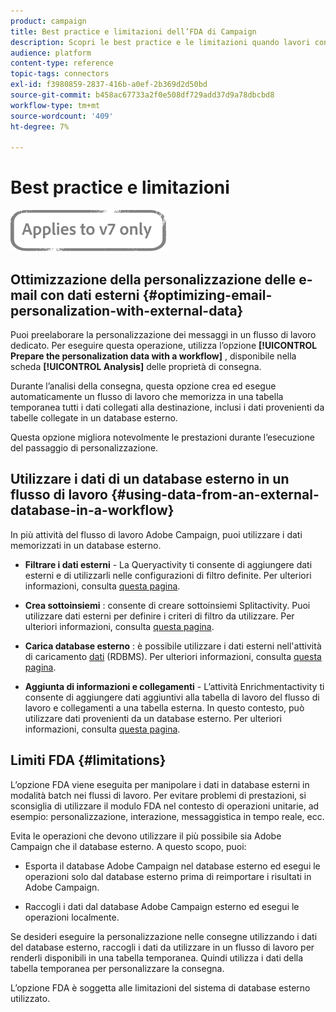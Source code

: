 ```yaml
---
product: campaign
title: Best practice e limitazioni dell’FDA di Campaign
description: Scopri le best practice e le limitazioni quando lavori con un database esterno (FDA)
audience: platform
content-type: reference
topic-tags: connectors
exl-id: f3980859-2837-416b-a0ef-2b369d2d50bd
source-git-commit: b458ac67733a2f0e508df729add37d9a78dbcbd8
workflow-type: tm+mt
source-wordcount: '409'
ht-degree: 7%

---
```


# Best practice e limitazioni

![](../../assets/v7-only.svg)

## Ottimizzazione della personalizzazione delle e-mail con dati esterni {#optimizing-email-personalization-with-external-data}

Puoi preelaborare la personalizzazione dei messaggi in un flusso di lavoro dedicato. Per eseguire questa operazione, utilizza l’opzione **[!UICONTROL Prepare the personalization data with a workflow]** , disponibile nella scheda **[!UICONTROL Analysis]** delle proprietà di consegna.

Durante l’analisi della consegna, questa opzione crea ed esegue automaticamente un flusso di lavoro che memorizza in una tabella temporanea tutti i dati collegati alla destinazione, inclusi i dati provenienti da tabelle collegate in un database esterno.

Questa opzione migliora notevolmente le prestazioni durante l’esecuzione del passaggio di personalizzazione.

## Utilizzare i dati di un database esterno in un flusso di lavoro {#using-data-from-an-external-database-in-a-workflow}

In più attività del flusso di lavoro Adobe Campaign, puoi utilizzare i dati memorizzati in un database esterno.

* **Filtrare i dati esterni**  - La  [](../../workflow/using/targeting-data.md#selecting-data) Queryactivity ti consente di aggiungere dati esterni e di utilizzarli nelle configurazioni di filtro definite. Per ulteriori informazioni, consulta [questa pagina](../../workflow/using/targeting-data.md#selecting-data).

* **Crea sottoinsiemi** : consente di creare sottoinsiemi  [](../../workflow/using/split.md) Splitactivity. Puoi utilizzare dati esterni per definire i criteri di filtro da utilizzare. Per ulteriori informazioni, consulta [questa pagina](../../workflow/using/split.md).

* **Carica database esterno** : è possibile utilizzare i dati esterni nell&#39;attività di caricamento  [dati](../../workflow/using/data-loading--rdbms-.md)  (RDBMS). Per ulteriori informazioni, consulta [questa pagina](../../workflow/using/data-loading--rdbms-.md).

* **Aggiunta di informazioni e collegamenti**  - L’attività  [](../../workflow/using/enrichment.md) Enrichmentactivity ti consente di aggiungere dati aggiuntivi alla tabella di lavoro del flusso di lavoro e collegamenti a una tabella esterna. In questo contesto, può utilizzare dati provenienti da un database esterno. Per ulteriori informazioni, consulta [questa pagina](../../workflow/using/enrichment.md).

## Limiti FDA {#limitations}

L’opzione FDA viene eseguita per manipolare i dati in database esterni in modalità batch nei flussi di lavoro. Per evitare problemi di prestazioni, si sconsiglia di utilizzare il modulo FDA nel contesto di operazioni unitarie, ad esempio: personalizzazione, interazione, messaggistica in tempo reale, ecc.

Evita le operazioni che devono utilizzare il più possibile sia Adobe Campaign che il database esterno. A questo scopo, puoi:

* Esporta il database Adobe Campaign nel database esterno ed esegui le operazioni solo dal database esterno prima di reimportare i risultati in Adobe Campaign.

* Raccogli i dati dal database Adobe Campaign esterno ed esegui le operazioni localmente.

Se desideri eseguire la personalizzazione nelle consegne utilizzando i dati del database esterno, raccogli i dati da utilizzare in un flusso di lavoro per renderli disponibili in una tabella temporanea. Quindi utilizza i dati della tabella temporanea per personalizzare la consegna.

L’opzione FDA è soggetta alle limitazioni del sistema di database esterno utilizzato.
